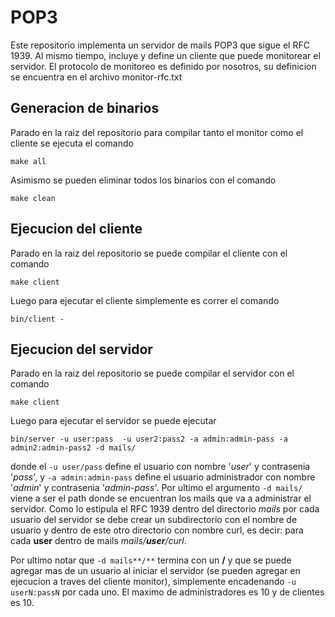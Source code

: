 # POP3

Este repositorio implementa un servidor de mails POP3 que sigue el RFC 1939. Al mismo tiempo, incluye y define un cliente que puede monitorear el servidor. El protocolo de monitoreo es definido por nosotros, su definicion se encuentra en el archivo monitor-rfc.txt

## Generacion de binarios

Parado en la raiz del repositorio para compilar tanto el monitor como el cliente se ejecuta el comando

```
make all
```

Asimismo se pueden eliminar todos los binarios con el comando

```
make clean
```

## Ejecucion del cliente

Parado en la raiz del repositorio se puede compilar el cliente con el comando

```
make client
```

Luego para ejecutar el cliente simplemente es correr el comando

```
bin/client -
```

## Ejecucion del servidor
Parado en la raiz del repositorio se puede compilar el servidor con el comando

```
make client
```

Luego para ejecutar el servidor se puede ejecutar

```
bin/server -u user:pass  -u user2:pass2 -a admin:admin-pass -a admin2:admin-pass2 -d mails/
```

donde el `-u user/pass` define el usuario con nombre '_user_' y contrasenia '_pass_', y `-a admin:admin-pass` define el usuario administrador con nombre '_admin_' y contrasenia '_admin-pass_'. Por ultimo el argumento `-d mails/` viene a ser el path donde se encuentran los mails que va a administrar el servidor. Como lo estipula el RFC 1939 dentro del directorio _mails_ por cada usuario del servidor se debe crear un subdirectorio con el nombre de usuario y dentro de este otro directorio con nombre curl, es decir: para cada **user** dentro de mails  _mails/**user**/curl_.

Por ultimo notar que `-d mails**/**` termina con un **/** y que se puede agregar mas de un usuario al iniciar el servidor (se pueden agregar en ejecucion a traves del cliente monitor), simplemente encadenando `-u userN:passN` por cada uno. El maximo de administradores es 10 y de clientes es 10.

